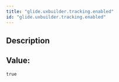 ```yaml
---
title: "glide.uxbuilder.tracking.enabled"
id: "glide.uxbuilder.tracking.enabled"
---
```

## Description



## Value: 
```
true
```